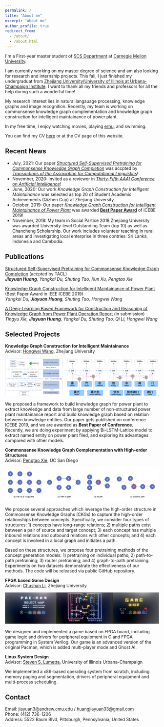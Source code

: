 ```yaml
---
permalink: /
title: "About me"
excerpt: "About me"
author_profile: true
redirect_from: 
  - /about/
  - /about.html
---
```

I'm a First-year master student of [SCS Department](https://www.cs.cmu.edu/) at [Carnegie Mellon University](https://www.cmu.edu/).

I am currently working on my master degree of science and am also looking for research and internship projects. This fall, I just finished my undergraduat from [Zhejiang University/University of Illinois at Urbana-Champaign Institute](https://zjui.intl.zju.edu.cn/en). I want to thank all my friends and professors for all the help during such a wonderful time!

My research interest lies in natural langauage processing, knowledge graphs and image recognition. Recently, my team is working on commonsense knowledge graph complementation and knowledge graph construction for intelligent maintainance of power plant.

In my free time, I enjoy watching movies, playing [erhu](https://www.britannica.com/art/erhu), and swimming.

You can find my CV [here](/files/CV%20-%20Jiayuan%20Huang.pdf) or at the CV page of this website. 


<!-- This is the front page of a website that is powered by the [academicpages template](https://github.com/academicpages/academicpages.github.io) and hosted on GitHub pages. [GitHub pages](https://pages.github.com) is a free service in which websites are built and hosted from code and data stored in a GitHub repository, automatically updating when a new commit is made to the respository. This template was forked from the [Minimal Mistakes Jekyll Theme](https://mmistakes.github.io/minimal-mistakes/) created by Michael Rose, and then extended to support the kinds of content that academics have: publications, talks, teaching, a portfolio, blog posts, and a dynamically-generated CV. You can fork [this repository](https://github.com/academicpages/academicpages.github.io) right now, modify the configuration and markdown files, add your own PDFs and other content, and have your own site for free, with no ads! An older version of this template powers my own personal website at [stuartgeiger.com](http://stuartgeiger.com), which uses [this Github repository](https://github.com/staeiou/staeiou.github.io). -->


Recent News
------
- July, 2021: Our paper [*Structured Self-Supervised Pretraining for Commonsense Knowledge Graph Completion*](/_site/404.html) was accpted by [*Transactions of the Association for Computational Linguistics*](https://transacl.org/index.php/tacl)!
- November, 2020: Invited as a reviewer in [*Thirty-Fifth AAAI Conference on Artificial Intelligence*](https://aaai.org/Conferences/AAAI-21/)!
- June, 2020: Our work *Knowledge Graph Construction for Intelligent Maintainance* was selected as top 20 of Student Academic Achievements (Qizhen Cup) at Zhejiang University.
- October, 2019: Our paper [*Knowledge Graph Construction for Intelligent Maintainance of Power Plant*](https://link.springer.com/chapter/10.1007/978-3-030-34986-8_36) was awarded [**Best Paper Award**](https://zjui.intl.zju.edu.cn/en/news/zjui-institute/874773) of ICEBE 2019!
- November, 2018: My team in Social Partice 2018 Zhejiang University was awarded University-level Outstanding Team (top 10) as well as Chancheng Scholarship. Our work includes volunteer teaching in rural areas and investigating local enterprise in three contries: Sri Lanka, Indonesia and Cambodia.


Publications
------
[Structured Self-Supervised Pretraining for Commonsense Knowledge Graph Completion](/_site/404.html) (accpted by TACL)<br>
*__Jiayuan Huang__, Yangkai Du, Shuting Tao, Kun Xu, Pengtao Xie*

[Knowledge Graph Construction for Intelligent Maintainance of Power Plant](https://link.springer.com/chapter/10.1007/978-3-030-34986-8_36) 
(Best Paper Award in IEEE ICEBE 2019)<br> 
*Yangkai Du, __Jiayuan Huang__, Shuting Tao, Hongwei Wang*

[A Deep-Learning Based Framework for Construction and Reasoning of Knowledge Graph from Power Plant Operation Report](/_site/404.html) (in submission)<br>
*Tingyu Xie, __Jiayuan Huang__, Yangkai Du, Shuting Tao, Qi Li, Hongwei Wang*


Selected Projects
------
**Knowledge Graph Construction for Intelligent Maintainance**<br>
Advisor: [Hongwei Wang](https://person.zju.edu.cn/en/hwang), Zhejiang University<br>

![](../project1.1.png)<br>

We proposed a framework to build knowledge graph for power plant to extract knowledge and data from large number of non-structured power plant maintainance report and build knowledge graph based on relation between knowledge entities. Our paper gets published on conference ICEBE 2019, and we are awarded as **Best Paper of Conference**.<br>
Recently, we are doing experiment by applying Bi-LSTM-Lattice model to extract named entity on power plant filed, and exploring its advantages compared with other models. 
<!-- We are still working on it and the results would be concluded in a paper. -->

**Commonsense Knowledge Graph Complementation with High-order Structures**<br>
Advisor: [Pengtao Xie](https://pengtaoxie.github.io/), UC San Diego<br>

![](../project3.1.png)<br>

We propose several approaches which leverage the high-order structure in Commonsense Knowledge Graphs (CKGs) to capture the high-order relationships between concepts. Specifically, we consider four types of structures: 1) concepts have long-range relations; 2) multiple paths exist between a pair of source and target concept; 3) each concept has multiple inbound relations and outbound relations with other concepts; and 4) each concept is involved in a local graph and initiates a path. 

Based on these structures, we propose four pretraining methods of the concept generation models: 1) pretraining on individual paths; 2) path-to-path pretraining; 3) router pretraining; and 4) graph-to-path pretraining. Experiments on two datasets demonstrate the effectiveness of our methods. The code will be released via public GitHub repository. 

**FPGA based Game Design**<br>
Advisor: [Chushan Li](https://person.zju.edu.cn/en/lichushan), Zhejiang University<br>

![](../project2.1.png)<br>

We designed and implemented a game based on FPGA board, including game logic and drivers for peripheral equipment in C and FPGA programming in System Verilog. Our game is an advanced version of the original Pacman, which is added multi-player mode and Ghost AI.

**Linux System Design**<br>
Advisor: [Steven S. Lumetta](http://lumetta.web.engr.illinois.edu/), University of Illinois Urbana-Champaign<br>

<!-- ![](../project1.1.png)<br> -->

We implemented a x86-based operating system from scratch, including memory paging and segmentation, drivers of peripheral equipment and multi-process scheduling. 

<!-- Like many other Jekyll-based GitHub Pages templates, academicpages makes you separate the website's content from its form. The content & metadata of your website are in structured markdown files, while various other files constitute the theme, specifying how to transform that content & metadata into HTML pages. You keep these various markdown (.md), YAML (.yml), HTML, and CSS files in a public GitHub repository. Each time you commit and push an update to the repository, the [GitHub pages](https://pages.github.com/) service creates static HTML pages based on these files, which are hosted on GitHub's servers free of charge.

Many of the features of dynamic content management systems (like Wordpress) can be achieved in this fashion, using a fraction of the computational resources and with far less vulnerability to hacking and DDoSing. You can also modify the theme to your heart's content without touching the content of your site. If you get to a point where you've broken something in Jekyll/HTML/CSS beyond repair, your markdown files describing your talks, publications, etc. are safe. You can rollback the changes or even delete the repository and start over -- just be sure to save the markdown files! Finally, you can also write scripts that process the structured data on the site, such as [this one](https://github.com/academicpages/academicpages.github.io/blob/master/talkmap.ipynb) that analyzes metadata in pages about talks to display [a map of every location you've given a talk](https://academicpages.github.io/talkmap.html). -->





<!-- 1. Fork [this repository](https://github.com/academicpages/academicpages.github.io) by clicking the "fork" button in the top right. 
1. Go to the repository's settings (rightmost item in the tabs that start with "Code", should be below "Unwatch"). Rename the repository "[your GitHub username].github.io", which will also be your website's URL.
2. Set site-wide configuration and create content & metadata (see below -- also see [this set of diffs](http://archive.is/3TPas) showing what files were changed to set up [an example site](https://getorg-testacct.github.io) for a user with the username "getorg-testacct")
3. Upload any files (like PDFs, .zip files, etc.) to the files/ directory. They will appear at https://[your GitHub username].github.io/files/example.pdf.  
4. Check status by going to the repository settings, in the "GitHub pages" section -->

<!-- Site-wide configuration
------
The main configuration file for the site is in the base directory in [_config.yml](https://github.com/academicpages/academicpages.github.io/blob/master/_config.yml), which defines the content in the sidebars and other site-wide features. You will need to replace the default variables with ones about yourself and your site's github repository. The configuration file for the top menu is in [_data/navigation.yml](https://github.com/academicpages/academicpages.github.io/blob/master/_data/navigation.yml). For example, if you don't have a portfolio or blog posts, you can remove those items from that navigation.yml file to remove them from the header.  -->

<!-- Create content & metadata
------
For site content, there is one markdown file for each type of content, which are stored in directories like _publications, _talks, _posts, _teaching, or _pages. For example, each talk is a markdown file in the [_talks directory](https://github.com/academicpages/academicpages.github.io/tree/master/_talks). At the top of each markdown file is structured data in YAML about the talk, which the theme will parse to do lots of cool stuff. The same structured data about a talk is used to generate the list of talks on the [Talks page](https://academicpages.github.io/talks), each [individual page](https://academicpages.github.io/talks/2012-03-01-talk-1) for specific talks, the talks section for the [CV page](https://academicpages.github.io/cv), and the [map of places you've given a talk](https://academicpages.github.io/talkmap.html) (if you run this [python file](https://github.com/academicpages/academicpages.github.io/blob/master/talkmap.py) or [Jupyter notebook](https://github.com/academicpages/academicpages.github.io/blob/master/talkmap.ipynb), which creates the HTML for the map based on the contents of the _talks directory).

**Markdown generator**

I have also created [a set of Jupyter notebooks](https://github.com/academicpages/academicpages.github.io/tree/master/markdown_generator
) that converts a CSV containing structured data about talks or presentations into individual markdown files that will be properly formatted for the academicpages template. The sample CSVs in that directory are the ones I used to create my own personal website at stuartgeiger.com. My usual workflow is that I keep a spreadsheet of my publications and talks, then run the code in these notebooks to generate the markdown files, then commit and push them to the GitHub repository.

How to edit your site's GitHub repository
------
Many people use a git client to create files on their local computer and then push them to GitHub's servers. If you are not familiar with git, you can directly edit these configuration and markdown files directly in the github.com interface. Navigate to a file (like [this one](https://github.com/academicpages/academicpages.github.io/blob/master/_talks/2012-03-01-talk-1.md) and click the pencil icon in the top right of the content preview (to the right of the "Raw | Blame | History" buttons). You can delete a file by clicking the trashcan icon to the right of the pencil icon. You can also create new files or upload files by navigating to a directory and clicking the "Create new file" or "Upload files" buttons. 

Example: editing a markdown file for a talk
![Editing a markdown file for a talk](/images/editing-talk.png) -->

Contact
------
Email: [jiayuan3@andrew.cmu.edu](mailto:jiayuan3@andrew.cmu.edu) / [huangjiayuan33@gmail.com](mailto:huangjiayuan33@gmail.com)<br>
Phone: (412) 736-1206<br>
Address: 5522 Baum Blvd, Pittsburgh, Pennsylvania, United States<br>
